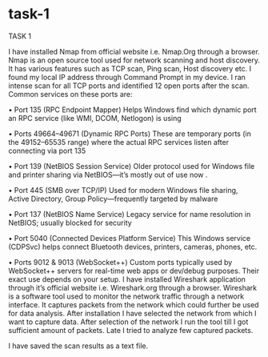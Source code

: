 # task-1
TASK 1

I have installed Nmap from official website i.e. Nmap.Org through a browser. Nmap is an open source tool used for network scanning and host discovery. It has various features such as TCP scan, Ping scan, Host discovery etc.
I found my local IP address through Command Prompt in my device.
I ran intense scan for all TCP ports and identified 12 open ports after the scan.
Common services on these ports are:

•	Port 135 (RPC Endpoint Mapper)
Helps Windows find which dynamic port an RPC service (like WMI, DCOM, Netlogon) is using 

•	Ports 49664–49671 (Dynamic RPC Ports)
These are temporary ports (in the 49152–65535 range) where the actual RPC services listen after connecting via port 135 

•	Port 139 (NetBIOS Session Service)
Older protocol used for Windows file and printer sharing via NetBIOS—it’s mostly out of use now .

•	Port 445 (SMB over TCP/IP)
Used for modern Windows file sharing, Active Directory, Group Policy—frequently targeted by malware 

•	Port 137 (NetBIOS Name Service)
Legacy service for name resolution in NetBIOS; usually blocked for security 

•	Port 5040 (Connected Devices Platform Service)
This Windows service (CDPSvc) helps connect Bluetooth devices, printers, cameras, phones, etc. 

•	Ports 9012 & 9013 (WebSocket++)
Custom ports typically used by WebSocket++ servers for real-time web apps or dev/debug purposes. Their exact use depends on your setup.
I have installed Wireshark application through it’s official website i.e. Wireshark.org through a browser. Wireshark is a software tool used to monitor the network traffic through a network interface. It captures packets from the network which could further be used for data analysis.
After installation I have selected the network from which I want to capture data. After selection of the network I run the tool till I got sufficient amount of packets. Late I tried to analyze few captured packets. 
	

I have saved the scan results as a text file.
